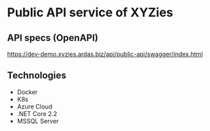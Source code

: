 # Public API service of XYZies

## API specs (OpenAPI) 
https://dev-demo.xyzies.ardas.biz/api/public-api/swagger/index.html

## Technologies
 - Docker
 - K8s
 - Azure Cloud
 - .NET Core 2.2
 - MSSQL Server